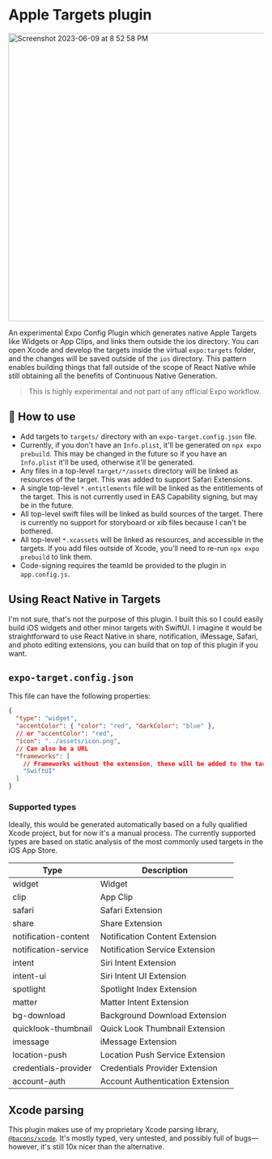 # Apple Targets plugin


<img width="570" alt="Screenshot 2023-06-09 at 8 52 58 PM" src="https://github.com/EvanBacon/expo-apple-targets/assets/9664363/01942317-11f2-452c-9ada-c356d783a787">

An experimental Expo Config Plugin which generates native Apple Targets like Widgets or App Clips, and links them outside the ios directory. You can open Xcode and develop the targets inside the virtual `expo:targets` folder, and the changes will be saved outside of the `ios` directory. This pattern enables building things that fall outside of the scope of React Native while still obtaining all the benefits of Continuous Native Generation.

> This is highly experimental and not part of any official Expo workflow.

## 🚀 How to use

- Add targets to `targets/` directory with an `expo-target.config.json` file.
- Currently, if you don't have an `Info.plist`, it'll be generated on `npx expo prebuild`. This may be changed in the future so if you have an `Info.plist` it'll be used, otherwise it'll be generated.
- Any files in a top-level `target/*/assets` directory will be linked as resources of the target. This was added to support Safari Extensions.
- A single top-level `*.entitlements` file will be linked as the entitlements of the target. This is not currently used in EAS Capability signing, but may be in the future.
- All top-level swift files will be linked as build sources of the target. There is currently no support for storyboard or xib files because I can't be bothered.
- All top-level `*.xcassets` will be linked as resources, and accessible in the targets. If you add files outside of Xcode, you'll need to re-run `npx expo prebuild` to link them.
- Code-signing requires the teamId be provided to the plugin in `app.config.js`.

## Using React Native in Targets

I'm not sure, that's not the purpose of this plugin. I built this so I could easily build iOS widgets and other minor targets with SwiftUI. I imagine it would be straightforward to use React Native in share, notification, iMessage, Safari, and photo editing extensions, you can build that on top of this plugin if you want.

## `expo-target.config.json`

This file can have the following properties:

```json
{
  "type": "widget",
  "accentColor": { "color": "red", "darkColor": "blue" },
  // or "accentColor": "red",
  "icon": "../assets/icon.png",
  // Can also be a URL
  "frameworks": [
    // Frameworks without the extension, these will be added to the target.
    "SwiftUI"
  ]
}
```

### Supported types

Ideally, this would be generated automatically based on a fully qualified Xcode project, but for now it's a manual process. The currently supported types are based on static analysis of the most commonly used targets in the iOS App Store.

| Type                 | Description                      |
| -------------------- | -------------------------------- |
| widget               | Widget                           |
| clip                 | App Clip                         |
| safari               | Safari Extension                 |
| share                | Share Extension                  |
| notification-content | Notification Content Extension   |
| notification-service | Notification Service Extension   |
| intent               | Siri Intent Extension            |
| intent-ui            | Siri Intent UI Extension         |
| spotlight            | Spotlight Index Extension        |
| matter               | Matter Intent Extension          |
| bg-download          | Background Download Extension    |
| quicklook-thumbnail  | Quick Look Thumbnail Extension   |
| imessage             | iMessage Extension               |
| location-push        | Location Push Service Extension  |
| credentials-provider | Credentials Provider Extension   |
| account-auth         | Account Authentication Extension |

## Xcode parsing

This plugin makes use of my proprietary Xcode parsing library, [`@bacons/xcode`](https://github.com/evanbacon/xcparse). It's mostly typed, very untested, and possibly full of bugs––however, it's still 10x nicer than the alternative.
